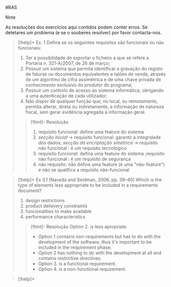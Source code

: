 #RAS

> [!note]
> As resoluções dos exercícios aqui contidos podem conter erros. Se detetares um problema (e se o souberes resolver) por favor contacta-nos.


>[!help]+ Ex. 1
>Defina se os seguintes requisitos são funcionais ou não funcionais:
>1. Ter a possibilidade de exportar o ficheiro a que se refere a Portaria n. 321-A/2007, de 26 de março;
>2. Possuir um sistema que permita identificar a gravação do registo de faturas ou documentos equivalentes e talões de venda, através de um algoritmo de cifra assimétrica e de uma chave privada de conhecimento exclusivo do produtor do programa;
>3. Possuir um controlo de acesso ao sistema informática, obrigando a uma autenticação de cada utilizador;
>4. Não dispor de qualquer função que, no local, ou remotamente, permita alterar, direta ou indiretamente, a informação de natureza fiscal, sem gerar evidência agregada à informação geral.
>   
>   >[!hint]- Resolução
>   >1. requisito funcional: define uma feature do sistema
>   >2. *secção inicial* -> requisito funcional: garantir a integridade dos dados; *secção da encriptação simétrica* -> requisito não funcional : é um requisito tecnológico
>   >3. requisito funcional: defina uma feature do sistema ;requisito não funcional :  é um requisito de segurança
>   >4. não requisito: não define uma feature (é uma "não-feature") e não se qualifica a requisito não-funcional


>[!help]+ Ex 3.1 (Naveda and Seidman, 2006, pp. 39–40)
> Which is the type of elements less appropriate to be included in a requirements document?
>1. design restrictions
>2. product delievery constraints
>3. funcionalities to make available
>4. performance characteristics
>   
>>[!hint]- Resolução
>>Option 2. is less apropriate.
>>
>>- Option 1 contains non-requirements but has to do with the development of the software, thus it's important to be included in the requirement phase.
>>- Option 2 has nothing to do with the development at all and contains restrictive directives.
>>- Option 3. is a functional requirement.
>>- Option 4. is a non-functional requirement.

>[!help]+ 